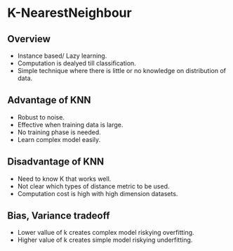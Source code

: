 # K-NearestNeighbour

## Overview
* Instance based/ Lazy learning.
* Computation is dealyed till classification.
* Simple technique where there is little or no knowledge on distribution of data.

## Advantage of KNN
* Robust to noise.
* Effective when training data is large.
* No training phase is needed.
* Learn complex model easily.

## Disadvantage of KNN
* Need to know K that works well.
* Not clear which types of distance metric to be used.
* Computation cost is high with high dimension datasets.

## Bias, Variance tradeoff
* Lower vallue of k creates complex model riskying overfitting.
* Higher value of k creates simple model riskying underfitting.


